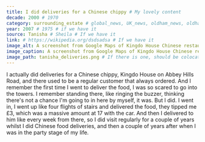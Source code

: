 ```yaml
---
title: I did deliveries for a Chinese chippy # My lovely content
decade: 2000 # 1970
category: surrounding_estate # global_news, UK_news, oldham_news, oldham_history, towers, surrounding_estate # Always exactly one category
year: 2007 # 1975 # if we have it
source: Tanisha # Sheila # If we have it
link: # https://wikipedia.org/dsdsadsa # If we have it
image_alt: A screenshot from Google Maps of Kingdo House Chinese restaurant in July 2018 # If there is one
image_caption: A screenshot from Google Maps of Kingdo House Chinese restaurant in July 2018 # If there is one
image_path: tanisha_deliveries.png # If there is one, should be colocated with the index.md file in the folder
---
```


I actually did deliveries for a Chinese chippy, Kingdo House on Abbey Hills Road, and there used to be a regular customer that always ordered. And I remember the first time I went to deliver the food, I was so scared to go into the towers. I remember standing there, like ringing the buzzer, thinking there's not a chance I'm going to in here by myself, it was. But I did. I went in, I went up like four flights of stairs and delivered the food, they tipped me £3, which was a massive amount at 17 with the car. And then I delivered to him like every week from there, so I did visit regularly for a couple of years whilst I did Chinese food deliveries, and then a couple of years after when I was in the party stage of my life.